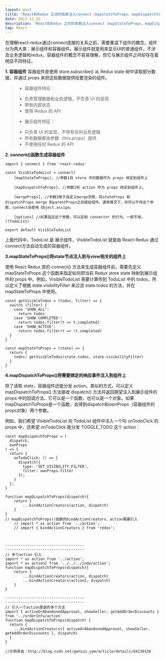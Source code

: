 ```yaml
---
layout: post
title: "React和Redux 之间的依赖注入connect（mapStateToProps、mapDispatchToProps）"
date: 2017-11-23
description: "React和Redux 之间的依赖注入connect（mapStateToProps、mapDispatchToProps）"
tag: React
---
```


﻿在理解react-redux通过connect连接的关系之前，需要重温下组件的概念，组件分为两大类：展示组件和容器组件。展示组件就是用来显示UI的普通组件，不涉及业务逻辑和redux。容器组件的概念不容易理解，但它与展示组件之间却存在着明显不同特征。

**1. 容器组件**
容器组件是使用 store.subscribe() 从 Redux state 树中读取部分数据，并通过 props 来把这些数据提供给要渲染的组件。

> * 容器组件特征：
>  - 负责管理数据和业务逻辑，不负责 UI 的呈现
>  - 带有内部状态
>  - 使用 Redux 的 API
>
> * 展示组件特征：
>  - 只负责 UI 的呈现，不带有任何业务逻辑  
>  - 所有数据都由参数（this.props）提供
>  - 不使用任何 Redux 的 API

**2. connent()函数生成容器组件**

```
import { connect } from 'react-redux'

const VisibleTodoList = connect(
	[mapStateToProps], //参数1将 store 中的数据作为 props 绑定到组件上

	[mapDispatchToProps], //参数2将 action 作为 props 绑定到组件上。

	[mergeProps], //参数3用于自定义merge流程，将stateProps 和 dispatchProps merge 到parentProps之后赋给组件。通常情况下，你可以不传这个参数，connect会使用 Object.assign。

	[options] //如果指定这个参数，可以定制 connector 的行为。一般不用。
)(TodoList)

export default VisibleTodoList
```
上面代码中，TodoList 是 展示组件，VisibleTodoList 就是由 React-Redux 通过connect方法自动生成的容器组件。

**3.mapStateToProps()将state节点注入到与view相关的组件上**

使用 React Redux 库的 connect() 方法来生成容器组件前，需要先定义 mapStateToProps 这个函数来指定如何把当前 Redux store state 映射到展示组件的 props 中。例如，VisibleTodoList 需要计算传到 TodoList 中的 todos，所以定义了根据 state.visibilityFilter 来过滤 state.todos 的方法，并在 mapStateToProps 中使用。

```
const getVisibleTodos = (todos, filter) => {
  switch (filter) {
    case 'SHOW_ALL':
      return todos
    case 'SHOW_COMPLETED':
      return todos.filter(t => t.completed)
    case 'SHOW_ACTIVE':
      return todos.filter(t => !t.completed)
  }
}

const mapStateToProps = (state) => {
  return {
    todos: getVisibleTodos(state.todos, state.visibilityFilter)
  }
}
```

**4.mapDispatchToProps()将需要绑定的响应事件注入到组件上**

除了读取 state，容器组件还能分发 action。类似的方式，可以定义 mapDispatchToProps() 方法接收 dispatch() 方法并返回期望注入到展示组件的 props 中的回调方法。它可以是一个函数，也可以是一个对象。如果mapDispatchToProps是一个函数，会得到dispatch和ownProps（容器组件的props对象）两个参数。

例如，我们希望 VisibleTodoList 向 TodoList 组件中注入一个叫 onTodoClick 的 props 中，还希望 onTodoClick 能分发 TOGGLE_TODO 这个 action：

```
const mapDispatchToProps = (
  dispatch,
  ownProps
) => {
  return {
    onTodoClick: () => {
      dispatch({
        type: 'SET_VISIBILITY_FILTER',
        filter: ownProps.filter
      });
    }
  };
}
```

```
function mapDispatchToProps(dispatch){
    return {
        ...bindActionCreators(action, dispatch)
    }
}
// mapDispatchToProps()函数的bindActionCreators、action需要引入
    // import * as action from '../action';
    // import { bindActionCreators } from 'redux';



------------------------------------
------------------------------------
// 多个action 引入
import * as action from '../action';
import * as action2 from '../../../inde/action';
function mapDispatchToProps(dispatch){
    return {
        ...bindActionCreators(action, dispatch)
        ...bindActionCreators(action2, dispatch)
    }
}

------------------------------------
------------------------------------
// 引入一个action里面的多个方法
import { activeOrAbandonedApproval, showSeller, getAddOrderDiscounts } from '../orderInfo/action'
function mapDispatchToProps(dispatch) {
  return {
    ...bindActionCreators({ activeOrAbandonedApproval, showSeller, getAddOrderDiscounts }, dispatch)
  }
}

//示例来自：http://blog.csdn.net/genius_yym/article/details/64130120
```

